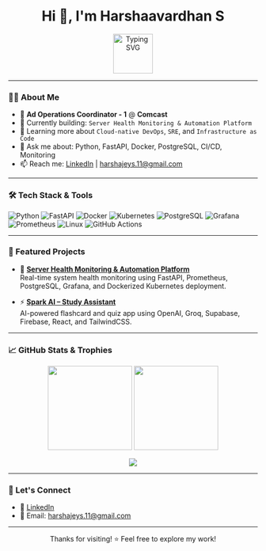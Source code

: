 <h1 align="center">Hi 👋, I'm Harshaavardhan S</h1>

<p align="center">
  <img 
    src="https://readme-typing-svg.demolab.com?font=Fira+Code&size=22&pause=1000&color=00A3FF&center=true&vCenter=true&multiline=true&width=600&lines=DevOps+Engineer+%7C+Python+Enthusiast;FastAPI+%7C+Docker+%7C+Kubernetes+%7C+Grafana+%7C+Prometheus" 
    alt="Typing SVG" 
    style="height: 80px;" 
  />
</p>

---

### 🧑‍💻 About Me

- 🏢 **Ad Operations Coordinator - 1** @ **Comcast**
- 🔧 Currently building: `Server Health Monitoring & Automation Platform`
- 🧠 Learning more about `Cloud-native DevOps`, `SRE`, and `Infrastructure as Code`
- 💬 Ask me about: Python, FastAPI, Docker, PostgreSQL, CI/CD, Monitoring
- 📫 Reach me: [LinkedIn](https://www.linkedin.com/in/harshaa-hv/) | harshajeys.11@gmail.com

---

### 🛠️ Tech Stack & Tools

![Python](https://img.shields.io/badge/Python-3670A0?style=for-the-badge&logo=python&logoColor=white)
![FastAPI](https://img.shields.io/badge/FastAPI-005571?style=for-the-badge&logo=fastapi)
![Docker](https://img.shields.io/badge/Docker-2496ED?style=for-the-badge&logo=docker&logoColor=white)
![Kubernetes](https://img.shields.io/badge/Kubernetes-326CE5?style=for-the-badge&logo=kubernetes&logoColor=white)
![PostgreSQL](https://img.shields.io/badge/PostgreSQL-4169E1?style=for-the-badge&logo=postgresql&logoColor=white)
![Grafana](https://img.shields.io/badge/Grafana-F46800?style=for-the-badge&logo=grafana&logoColor=white)
![Prometheus](https://img.shields.io/badge/Prometheus-E6522C?style=for-the-badge&logo=prometheus&logoColor=white)
![Linux](https://img.shields.io/badge/Linux-FCC624?style=for-the-badge&logo=linux&logoColor=black)
![GitHub Actions](https://img.shields.io/badge/GitHub_Actions-2088FF?style=for-the-badge&logo=github-actions&logoColor=white)

---

### 🚀 Featured Projects

- 🔧 [**Server Health Monitoring & Automation Platform**](https://github.com/HarshaVardhan1111/Server-Health-Monitoring-Automation-Platform)  
  Real-time system health monitoring using FastAPI, Prometheus, PostgreSQL, Grafana, and Dockerized Kubernetes deployment.

- ⚡ [**Spark AI – Study Assistant**](https://github.com/HarshaVardhan1111/Spark-AI)  
  AI-powered flashcard and quiz app using OpenAI, Groq, Supabase, Firebase, React, and TailwindCSS.

---

### 📈 GitHub Stats & Trophies

<p align="center">
  <img src="https://github-readme-stats.vercel.app/api?username=HarshaVardhan1111&show_icons=true&theme=github_dark" height="170" />
  <img src="https://github-readme-stats.vercel.app/api/top-langs/?username=HarshaVardhan1111&layout=compact&theme=github_dark" height="170" />
</p>

<p align="center">
  <img src="https://github-profile-trophy.vercel.app/?username=HarshaVardhan1111&theme=darkhub&margin-w=10&no-frame=true" />
</p>

---

### 🤝 Let's Connect

- 💼 [LinkedIn](https://www.linkedin.com/in/harshaa-hv/)
- 📧 Email: harshajeys.11@gmail.com

---

<p align="center">Thanks for visiting! ⭐ Feel free to explore my work!</p>
